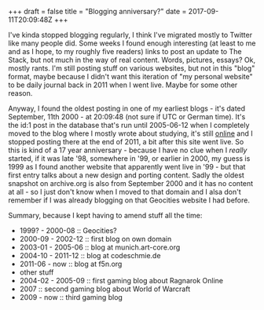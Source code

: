 +++
draft = false
title = "Blogging anniversary?"
date = 2017-09-11T20:09:48Z
+++

I've kinda stopped blogging regularly, I think I've migrated mostly to Twitter
like many people did. Some weeks I found enough interesting (at least to me
and as I hope, to my roughly five readers) links to post an update to The
Stack, but not much in the way of real content. Words, pictures, essays? Ok,
mostly rants.
I'm still posting stuff on various websites, but not in this "blog" format,
maybe because I didn't want this iteration of "my personal website" to be
daily journal back in 2011 when I went live. Maybe for some other reason.

Anyway, I found the oldest posting in one of my earliest blogs - it's dated
September, 11th 2000 - at 20:09:48 (not sure if UTC or German time). It's
the id:1 post in the database that's run until 2005-06-12 when I
completely moved to the blog where I mostly wrote about studying, it's still
[online](http://www.codeschmie.de) and I stopped posting there at the end
of 2011, a bit after this site went live.
So this is kind of a 17 year anniversary - because I have no clue when I
*really* started, if it was late '98, somewhere in '99, or earlier in 2000,
my guess is 1999 as I found another website that apparently went live in '99 -
but that first entry talks about a new design and porting content. Sadly the
oldest snapshot on archive.org is also from September 2000 and it has no
content at all - so I just don't know when I moved to that domain and I alsa
don't remember if I was already blogging on that Geocities website I had
before.

Summary, because I kept having to amend stuff all the time:

 * 1999? - 2000-08 :: Geocities?
 * 2000-09 - 2002-12 :: first blog on own domain
 * 2003-01 - 2005-06 :: blog at munich.art-core.org
 * 2004-10 - 2011-12 :: blog at codeschmie.de
 * 2011-06 - now :: blog at f5n.org
 * other stuff
  * 2004-02 - 2005-09 :: first gaming blog about Ragnarok Online
  * 2007 :: second gaming blog about World of Warcraft
  * 2009 - now :: third gaming blog
